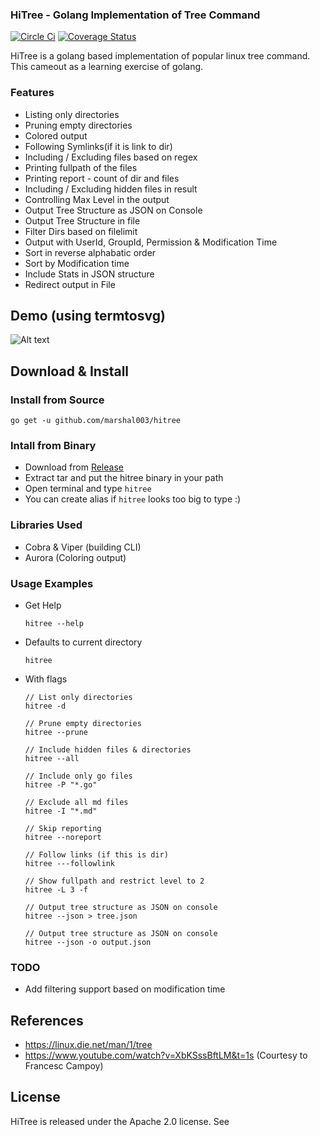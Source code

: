 ### HiTree - Golang Implementation of Tree Command
 
[![Circle Ci](https://circleci.com/gh/marshal003/hitree.svg)](https://circleci.com/gh/marshal003/hitree.svg)
[![Coverage Status](https://coveralls.io/repos/github/marshal003/hitree/badge.svg)](https://coveralls.io/github/marshal003/hitree)

HiTree is a golang based implementation of popular linux tree command. This cameout as a learning exercise of golang. 

### Features

- Listing only directories
- Pruning empty directories
- Colored output
- Following Symlinks(if it is link to dir)
- Including / Excluding files based on regex
- Printing fullpath of the files
- Printing report - count of dir and files 
- Including / Excluding hidden files in result
- Controlling Max Level in the output
- Output Tree Structure as JSON on Console
- Output Tree Structure in file
- Filter Dirs based on filelimit
- Output with UserId, GroupId, Permission & Modification Time
- Sort in reverse alphabatic order
- Sort by Modification time
- Include Stats in JSON structure
- Redirect output in File

## Demo (using termtosvg)

![Alt text](https://cdn.rawgit.com/marshal003/hitree/master/hitree.svg)

## Download & Install

### Install from Source

```
go get -u github.com/marshal003/hitree
```

### Intall from Binary

- Download from [Release](https://github.com/marshal003/hitree/releases)
- Extract tar and put the hitree binary in your path
- Open terminal and type `hitree`
- You can create alias if `hitree` looks too big to type :)

### Libraries Used

- Cobra & Viper (building CLI)
- Aurora (Coloring output)

### Usage Examples

- Get Help
    ```
    hitree --help
    ```

- Defaults to current directory
    ```
    hitree 
    ```
- With flags
    ```
    // List only directories
    hitree -d 

    // Prune empty directories
    hitree --prune

    // Include hidden files & directories
    hitree --all

    // Include only go files
    hitree -P "*.go"

    // Exclude all md files
    hitree -I "*.md"

    // Skip reporting
    hitree --noreport

    // Follow links (if this is dir)
    hitree ---followlink

    // Show fullpath and restrict level to 2
    hitree -L 3 -f

    // Output tree structure as JSON on console
    hitree --json > tree.json
    
    // Output tree structure as JSON on console
    hitree --json -o output.json 
    ```
### TODO
- Add filtering support based on modification time

## References
- https://linux.die.net/man/1/tree
- https://www.youtube.com/watch?v=XbKSssBftLM&t=1s (Courtesy to Francesc Campoy)

## License

HiTree is released under the Apache 2.0 license. See 